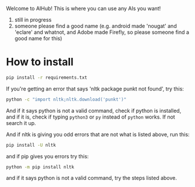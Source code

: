 Welcome to AIHub! This is where you can use any AIs you want!
1. still in progress
2. someone please find a good name (e.g. android made 'nougat' and 'eclare' and whatnot, and Adobe made Firefly, so please someone find a good name for this)

# How to install
```bash
pip install -r requirements.txt
```

If you're getting an error that says 'nltk package punkt not found', try this:
```bash
python -c "import nltk;nltk.download('punkt')"
```
And if it says python is not a valid command, check if python is installed, and if it is, check if typing `python3` or `py` instead of `python` works. If not search it up.

And if nltk is giving you odd errors that are not what is listed above, run this:
```bash
pip install -U nltk
```
and if pip gives you errors try this:
```bash
python -m pip install nltk
```
and if it says python is not a valid command, try the steps listed above.
